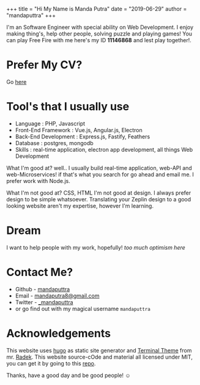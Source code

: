 +++
title = "Hi My Name is Manda Putra"
date = "2019-06-29"
author = "mandaputtra"
+++

I'm an Software Engineer with special ability on Web Development. I enjoy making thing's, help other people, solving puzzle and playing games! You can play Free Fire with me here's my ID **11146868** and lest play together!.

# Prefer My CV?

Go [here](https://docs.google.com/document/d/1u0HUed_PquAmJDqzSFCkIgMJwnE_Fvq4cu9MAstP-5Q/edit?usp=sharing)

# Tool's that I usually use

 - Language : PHP, Javascript
 - Front-End Framework : Vue.js, Angular.js, Electron
 - Back-End Development : Express.js, Fastify, Feathers
 - Database : postgres, mongodb
 - Skills : real-time application, electron app development, all things Web Development


What I'm good at? well.. I usually build real-time application, web-API and web-Microservices! if that's what you search for go ahead and email me. I prefer work with Node.js.

What I'm not good at? CSS, HTML I'm not good at design. I always prefer design to be simple whatsoever. Translating your Zeplin design to a good looking website aren't my expertise, however I'm learning.

# Dream

I want to help people with my work, hopefully! *too much optimism here*

# Contact Me?

 - Github - [mandaputtra](https://github.com/mandaputtra)
 - Email - [mandaputra8@gmail.com](mail:mandaputra8@gmail.com)
 - Twitter - [_mandaputtra](https://twitter.com/_mandaputtra)
- or go find out with my magical username `mandaputtra`

# Acknowledgements

This website uses [hugo](https://gohugo.io/) as static site generator and [Terminal Theme](https://github.com/panr/hugo-theme-terminal) from mr. [Radek](https://radoslawkoziel.pl/). This website source-cOde and material all licensed under MIT, you can get it by going to this [repo](https://github.com/mandaputtra/mandaputtra.github.io/tree/develop).

Thanks, have a good day and be good people! ☺


